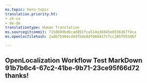 ```yaml
---
ms.topic: hero-topic
translation.priority.ht:
- zh-cn
- de-de
translationtype: Human Translation
ms.sourcegitcommit: 7158609bd6cad891fca514a36845e0536367f4ca
ms.openlocfilehash: 2a8b75994cdd4fbde8df060417c7cc285f955d6f

---
```

## OpenLocalization Workflow Test MarkDown 91b7b6c4-67c2-41be-9b71-23ce95f66d72 thanks!



<!--HONumber=Sep16_HO1-->



